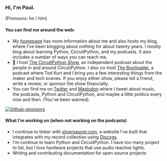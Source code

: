 ### Hi, I'm Paul. 

(Pronouns:  he / him)

<!--
**prcutler/prcutler** is a ✨ _special_ ✨ repository because its `README.md` (this file) appears on your GitHub profile.

Here are some ideas to get you started:

- 🔭 I’m currently working on ...
- 🌱 I’m currently learning ...
- 👯 I’m looking to collaborate on ...
- 🤔 I’m looking for help with ...
- 💬 Ask me about ...
- 📫 How to reach me: ...
- 😄 Pronouns: ...
- ⚡ Fun fact: ...
-->

#### You can find me around the web:
- My [homepage](https://www.paulcutler.org) has more information about me and also hosts my blog, where I've been blogging about nothing for about twenty years.  I mostly blog about learning Python, CircuitPython, and my podcasts.  It also includes a number of ways you can reach me.
- 🎤 I host [The CircuitPython Show](https://circuitpythonshow.com), an independent podcast about the people in and around CircuitPython. I also co-host [The Bootloader](https://www.thebootloader.net), a podcast where Tod Kurt and I bring you a few interesting things from the maker and tech scenes. If you enjoy either show, please tell a friend, write a review, or sponsor the show financially.  
- You can find me on [Twitter](https://www.twitter.com/prcutler) and <a href="https://fosstodon.org/@prcutler" rel="me">Mastodon</a> where I tweet about music, the podcasts, Python and CircuitPython, and maybe a little politics every now and then. (You've been warned).

[![Github-sponsors](https://img.shields.io/badge/sponsor-30363D?style=for-the-badge&logo=GitHub-Sponsors&logoColor=#EA4AAA)](https://github.com/sponsors/prcutler)

#### What I'm working on (when not working on the podcasts)
- I continue to tinker with [silversaucer.com](https://silversaucer.com), a website I've built that integrates with my record collection using [Discogs](https://discogs.com).
- I'm continue to learn Python and CircuitPython. I have too many project to list, but I love hardware projects that use audio reactive lights.
- Writing and contributing documentation for open source projects

